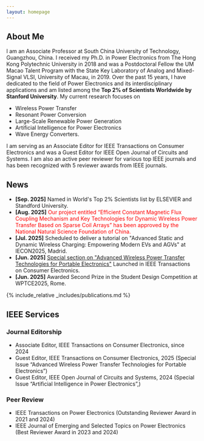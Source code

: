 ```yaml
---
layout: homepage
---
```


## About Me

I am an Associate Professor at South China University of Technology, Guangzhou, China. I received my Ph.D. in Power Electronics from The Hong Kong Polytechnic University in 2018 and was a Postdoctoral Fellow the UM Macao Talent Program with the State Key Laboratory of Analog and Mixed-Signal VLSI, University of Macau, in 2019. Over the past 15 years, I have dedicated to the field of Power Electronics and its interdisciplinary applications and am listed among the **Top 2% of Scientists Worldwide by Stanford University**. My current research focuses on
* Wireless Power Transfer
* Resonant Power Conversion
* Large-Scale Renewable Power Generation
* Artificial Intelligence for Power Electronics
* Wave Energy Converters. 
<!-- Over the past five years, he has served as Principal Investigator for 16 research projects (including several interdisciplinary initiatives), securing a total funding of over 1,023,000 USD.  -->

I am serving as an Associate Editor for IEEE Transactions on Consumer Electronics and was a Guest Editor for IEEE Open Journal of Circuits and Systems. I am also an active peer reviewer for various top IEEE journals and has been recognized with 5 reviewer awards from IEEE journals.

<!-- ## Research Interests

- **Computer Vision:** image recognition, image generation, video captioning
- **Machine Learning:** meta-learning, incremental learning, transfer learning -->

## News
- **[Sep. 2025]** Named in World's Top 2% Scientists list by ELSEVIER and Standford University.
- **[Aug. 2025]**  <font color=red>Our project entitled “Efficient Constant Magnetic Flux Coupling Mechanism and Key Technologies for Dynamic Wireless Power Transfer Based on Sparse Coil Arrays” has been approved by the National Natural Science Foundation of China.</font>
- **[Jul. 2025]** Scheduled to deliver a tutorial on "Advanced Static and Dynamic Wireless Charging: Empowering Modern EVs and AGVs" at IECON2025, Madrid.
- **[Jun. 2025]** [Special section on "Advanced Wireless Power Transfer Technologies for Portable Electronics"](https://ctsoc.ieee.org/images/TCE_FILES/Approved_CFP/June_2025/TCE_SS_CFP_Advanced_Wireless_Power_Transfer_Technologies_for_Portable_Electronics-online.pdf) Launched in IEEE Transactions on Consumer Electronics.
- **[Jun. 2025]** Awarded Second Prize in the Student Design Competition at WPTCE2025, Rome.


{% include_relative _includes/publications.md %}

<!-- {% include_relative _includes/services.md %} -->

## IEEE Services
### Journal Editorship
- Associate Editor, IEEE Transactions on Consumer Electronics, since 2024
- Guest Editor, IEEE Transactions on Consumer Electronics, 2025 (Special Issue “Advanced Wireless Power Transfer Technologies for Portable Electronics”)
- Guest Editor, IEEE Open Journal of Circuits and Systems, 2024 (Special Issue “Artificial Intelligence in Power Electronics”,)

### Peer Review
- IEEE Transactions on Power Electronics (Outstanding Reviewer Award in 2021 and 2024)
- IEEE Journal of Emerging and Selected Topics on Power Electronics (Best Reviewer Award in 2023 and 2024)

